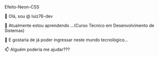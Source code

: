 Efeito-Neon-CSS

👋 Olá, sou @ luiz76-dev

🌱 Atualmente estou aprendendo ...(Curso Técnico em Desenvolvimento de Sistemas)

👀 E gostaria de já poder ingressar neste mundo tecnológico...

📫 Alguém poderia me ajudar???
